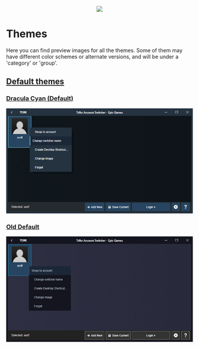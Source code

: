
<p align="center">
  <a href="https://tcno.co/">
    <img src="https://raw.githubusercontent.com/TcNobo/TcNo-Acc-Switcher/master/other/img/Banner.png"></a>
</p>

# Themes

Here you can find preview images for all the themes. Some of them may have different color schemes or alternate versions, and will be under a 'category' or 'group'. 

## [Default themes](Themes/Default_Themes)

### [Dracula Cyan (Default)](Themes/Default_Themes/Dracula_Cyan)

![Dracula Cyan Screenshot](Themes/Default_Themes/Dracula_Cyan/Switcher.png)

### [Old Default](Themes/Default_Themes/Old_Default)

![Default Screenshot](Themes/Default_Themes/Old_Default/Switcher.png)
